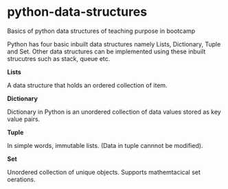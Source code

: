# python-data-structures

Basics of python data structures of teaching purpose in bootcamp

Python has four basic inbuilt data structures namely Lists, Dictionary, Tuple and Set. Other data structures can be implemented using these inbuilt strucutres such as stack, queue etc.

__Lists__

A data structure that holds an ordered collection of item.

__Dictionary__

Dictionary in Python is an unordered collection of data values stored as key value pairs.

__Tuple__

In simple words, immutable lists. (Data in tuple cannnot be modified).

__Set__

Unordered collection of unique objects. Supports mathemtacical set oerations.




